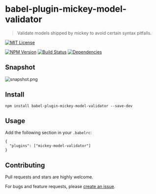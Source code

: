 # babel-plugin-mickey-model-validator

> Validate models shipped by mickey to avoid certain syntax pitfalls.

[![MIT License](https://img.shields.io/badge/license-MIT_License-green.svg?style=flat-square)](https://github.com/mickey/babel-plugin-mickey-model-validator/blob/master/LICENSE)

[![NPM Version](https://img.shields.io/npm/v/babel-plugin-mickey-model-validator.svg?style=flat-square)](https://www.npmjs.com/package/babel-plugin-mickey-model-validator)
[![Build Status](https://img.shields.io/travis/mickeyjsx/babel-plugin-mickey-model-validator.svg?style=flat)](https://travis-ci.org/mickeyjsx/babel-plugin-mickey-model-validator)
[![Dependencies](https://david-dm.org/mickey/babel-plugin-mickey-model-validator/status.svg)](https://david-dm.org/mickey/babel-plugin-mickey-model-validator)

## Snapshot

![snapshot.png](http://ojh17srjb.bkt.gdipper.com/snapshot.png)

## Install

```
npm install babel-plugin-mickey-model-validator --save-dev
```

## Usage

Add the following section in your `.babelrc`:

```
{
  "plugins": ["mickey-model-validator"]
}
```


## Contributing

Pull requests and stars are highly welcome.

For bugs and feature requests, please [create an issue](https://github.com/mickey/babel-plugin-mickey-model-validator/issues/new).
